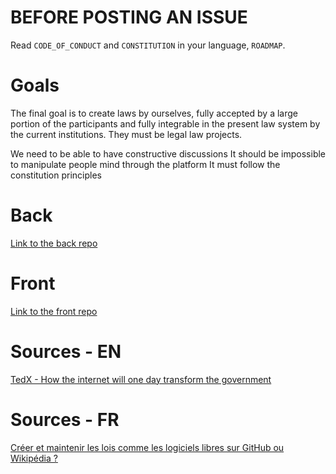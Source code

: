 # BEFORE POSTING AN ISSUE 
Read `CODE_OF_CONDUCT` and `CONSTITUTION` in your language, `ROADMAP`.

# Goals
The final goal is to create laws by ourselves, fully accepted by a large portion of the participants and fully integrable in the present law system by the current institutions.
They must be legal law projects.

We need to be able to have constructive discussions 
It should be impossible to manipulate people mind through the platform
It must follow the constitution principles

# Back
[Link to the back repo](https://github.com/Fr33maan/democracy4real/blob/master/BACK.md)

# Front
[Link to the front repo](https://github.com/Fr33maan/democracy4real/blob/master/FRONT.md)

# Sources - EN
[TedX - How the internet will one day transform the government](https://www.ted.com/talks/clay_shirky_how_the_internet_will_one_day_transform_government)

# Sources - FR
[Créer et maintenir les lois comme les logiciels libres sur GitHub ou Wikipédia ?](https://framablog.org/2012/10/02/politique-logiciel-libre-github/)
